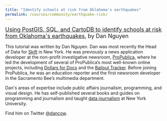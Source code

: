 ```yaml
---
title: "Identify schools at risk from Oklahoma's earthquakes"
permalink: /courses/community/earthquake-risk/
---
```


<div style="font-size: 18px; margin: 15px 0px;"><a href="http://2015.padjo.org/tutorials/mapping/077-ok-schools-quakes/">Using PostGIS, SQL, and CartoDB to identify schools at risk from Oklahoma's earthquakes</a>, by Dan Nguyen</div>

<div class="Lesson-info">
<p>This tutorial was written by Dan Nguyen. Dan was most recently the Head of Data for <a href="http://skift.com/">Skift</a> in New York. He was previously a news application developer at the non-profit investigative newsroom, <a href="http://www.propublica.org/">ProPublica</a>, where he led the development of several of ProPublica’s most well-known online projects, including <a href="http://projects.propublica.org/docdollars/">Dollars for Docs</a> and the <a href="http://projects.propublica.org/bailout/">Bailout Tracker</a>. Before joining ProPublica, he was an education reporter and the first newsroom developer in the Sacramento Bee’s multimedia department.</p>

<p>Dan's areas of expertise include public affairs journalism, programming, and visual design. He has self-published several books and guides on programming and journalism and taught <a href="http://www.smalldatajournalism.com/">data journalism</a> at New York University.</p>

<p>Find him on Twitter <a href="https://twitter.com/dancow">@dancow</a>.</p>
</div>
